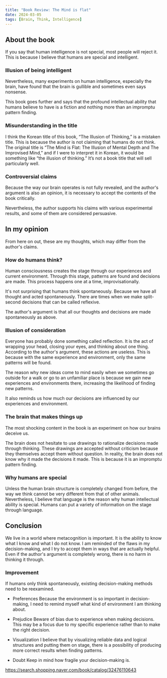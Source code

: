 ```yaml
---
title: "Book Review: The Mind is flat"
date: 2024-03-05
tags: [Brain, Think, Intelligence]
---
```


## About the book
If you say that human intelligence is not special, most people will reject it.
This is because I believe that humans are special and intelligent.

### Illusion of being intelligent
Nevertheless, many experiments on human intelligence, especially the brain, have found that the brain is gullible and sometimes even says nonsense.

This book goes further and says that the profound intellectual ability that humans believe to have is a fiction and nothing more than an impromptu pattern finding.

### Misunderstanding in the title
I think the Korean title of this book, “The Illusion of Thinking,” is a mistaken title. This is because the author is not claiming that humans do not think.
The original title is “The Mind is Flat: The Illusion of Mental Depth and The Improvised Mind,” and if I were to interpret it in Korean, it would be something like “the illusion of thinking.” It’s not a book title that will sell particularly well.

### Controversial claims
Because the way our brain operates is not fully revealed, and the author's argument is also an opinion, it is necessary to accept the contents of the book critically.

Nevertheless, the author supports his claims with various experimental results, and some of them are considered persuasive.

## In my opinion
From here on out, these are my thoughts, which may differ from the author's claims.

### How do humans think?
Human consciousness creates the stage through our experiences and current environment.
Through this stage, patterns are found and decisions are made.
This process happens one at a time, improvisationally.

It's not surprising that humans think spontaneously. Because we have all thought and acted spontaneously. There are times when we make split-second decisions that can be called reflexive.

The author's argument is that all our thoughts and decisions are made spontaneously as above.

### Illusion of consideration
Everyone has probably done something called reflection. It is the act of wrapping your head, closing your eyes, and thinking about one thing.
According to the author's argument, these actions are useless. This is because with the same experience and environment, only the same patterns will be found.

The reason why new ideas come to mind easily when we sometimes go outside for a walk or go to an unfamiliar place is because we gain new experiences and environments there, increasing the likelihood of finding new patterns.

It also reminds us how much our decisions are influenced by our experiences and environment.

### The brain that makes things up
The most shocking content in the book is an experiment on how our brains deceive us.

The brain does not hesitate to use drawings to rationalize decisions made through thinking.
These drawings are accepted without criticism because they themselves accept them without question.
In reality, the brain does not know why it made the decisions it made. This is because it is an impromptu pattern finding.

### Why humans are special
Unless the human brain structure is completely changed from before, the way we think cannot be very different from that of other animals.
Nevertheless, I believe that language is the reason why human intellectual ability is special. Humans can put a variety of information on the stage through language.

## Conclusion
We live in a world where metacognition is important. It is the ability to know what I know and what I do not know.
I am reminded of the flaws in my decision-making, and I try to accept them in ways that are actually helpful.
Even if the author's argument is completely wrong, there is no harm in thinking it through.

### Improvement
If humans only think spontaneously, existing decision-making methods need to be reexamined.

- Preferences
Because the environment is so important in decision-making, I need to remind myself what kind of environment I am thinking about.

- Prejudice
Beware of bias due to experience when making decisions. This may be a focus due to my specific experience rather than to make the right decision.

- Visualization
I believe that by visualizing reliable data and logical structures and putting them on stage, there is a possibility of producing more correct results when finding patterns.

- Doubt
Keep in mind how fragile your decision-making is.



https://search.shopping.naver.com/book/catalog/32476110643
